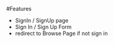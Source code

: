 #Features 
- SignIn / SignUp page
 - Sign In / Sign Up Form
 - redirect to Browse Page if not sign in 